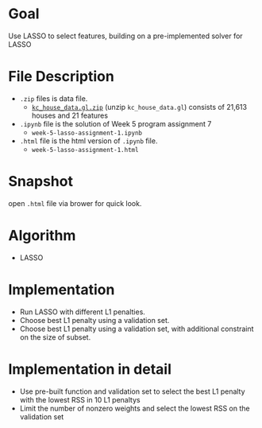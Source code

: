 # Goal
Use LASSO to select features, building on a pre-implemented solver for LASSO
# File Description
- `.zip` files is data file.
  - [`kc_house_data.gl.zip`](https://github.com/SSQ/Coursera-UW-Machine-Learning-Regression/blob/master/Programming%20Assignment%201/kc_house_data.gl.zip) (unzip `kc_house_data.gl`) consists of 21,613 houses and 21 features
- `.ipynb` file is the solution of Week 5 program assignment 7
  - `week-5-lasso-assignment-1.ipynb`
- `.html` file is the html version of `.ipynb` file.
  - `week-5-lasso-assignment-1.html`
# Snapshot
open `.html` file via brower for quick look.
# Algorithm
- LASSO
# Implementation
- Run LASSO with different L1 penalties.
- Choose best L1 penalty using a validation set.
- Choose best L1 penalty using a validation set, with additional constraint on the size of subset.
# Implementation in detail
- Use pre-built function and validation set to select the best L1 penalty with the lowest RSS in 10 L1 penaltys
- Limit the number of nonzero weights and select the lowest RSS on the validation set

